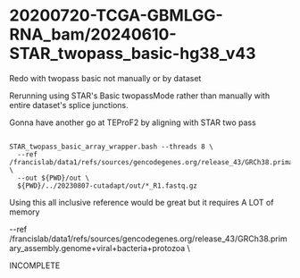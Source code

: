 
#	20200720-TCGA-GBMLGG-RNA_bam/20240610-STAR_twopass_basic-hg38_v43

Redo with twopass basic not manually or by dataset

Rerunning using STAR's Basic twopassMode rather than manually with entire dataset's splice junctions.

Gonna have another go at TEProF2 by aligning with STAR two pass



```

STAR_twopass_basic_array_wrapper.bash --threads 8 \
  --ref /francislab/data1/refs/sources/gencodegenes.org/release_43/GRCh38.primary_assembly.genome \
  --out ${PWD}/out \
  ${PWD}/../20230807-cutadapt/out/*_R1.fastq.gz

```


Using this all inclusive reference would be great but it requires A LOT of memory

  --ref /francislab/data1/refs/sources/gencodegenes.org/release_43/GRCh38.primary_assembly.genome+viral+bacteria+protozoa \



INCOMPLETE



